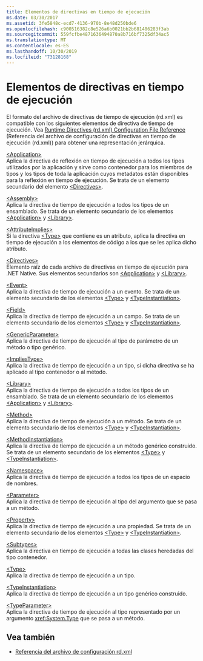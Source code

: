 ```yaml
---
title: Elementos de directivas en tiempo de ejecución
ms.date: 03/30/2017
ms.assetid: 3fe5848c-ecd7-4136-970b-8e48d250bde6
ms.openlocfilehash: c900516382c8e526a6b0021bb2b681486283f3ab
ms.sourcegitcommit: 559fcfbe4871636494870a8b716bf7325df34ac5
ms.translationtype: MT
ms.contentlocale: es-ES
ms.lasthandoff: 10/30/2019
ms.locfileid: "73128168"
---
```

# <a name="runtime-directive-elements"></a>Elementos de directivas en tiempo de ejecución
El formato del archivo de directivas de tiempo de ejecución (rd.xml) es compatible con los siguientes elementos de directiva de tiempo de ejecución. Vea [Runtime Directives (rd.xml) Configuration File Reference](runtime-directives-rd-xml-configuration-file-reference.md) (Referencia del archivo de configuración de directivas en tiempo de ejecución (rd.xml)) para obtener una representación jerárquica.  
  
 [\<Application>](application-element-net-native.md)  
 Aplica la directiva de reflexión en tiempo de ejecución a todos los tipos utilizados por la aplicación y sirve como contenedor para los miembros de tipos y los tipos de toda la aplicación cuyos metadatos están disponibles para la reflexión en tiempo de ejecución. Se trata de un elemento secundario del elemento [\<Directives>](directives-element-net-native.md).  
  
 [\<Assembly>](assembly-element-net-native.md)  
 Aplica la directiva de tiempo de ejecución a todos los tipos de un ensamblado. Se trata de un elemento secundario de los elementos [\<Application>](application-element-net-native.md) y [\<Library>](library-element-net-native.md).  
  
 [\<AttributeImplies>](attributeimplies-element-net-native.md)  
 Si la directiva [\<Type>](type-element-net-native.md) que contiene es un atributo, aplica la directiva en tiempo de ejecución a los elementos de código a los que se les aplica dicho atributo.  
  
 [\<Directives>](directives-element-net-native.md)  
 Elemento raíz de cada archivo de directivas en tiempo de ejecución para .NET Native. Sus elementos secundarios son [\<Application>](application-element-net-native.md) y [\<Library>](library-element-net-native.md).  
  
 [\<Event>](event-element-net-native.md)  
 Aplica la directiva de tiempo de ejecución a un evento. Se trata de un elemento secundario de los elementos [\<Type>](type-element-net-native.md) y [\<TypeInstantiation>](typeinstantiation-element-net-native.md).  
  
 [\<Field>](field-element-net-native.md)  
 Aplica la directiva de tiempo de ejecución a un campo. Se trata de un elemento secundario de los elementos [\<Type>](type-element-net-native.md) y [\<TypeInstantiation>](typeinstantiation-element-net-native.md).  
  
 [\<GenericParameter>](genericparameter-element-net-native.md)  
 Aplica la directiva de tiempo de ejecución al tipo de parámetro de un método o tipo genérico.  
  
 [\<ImpliesType>](impliestype-element-net-native.md)  
 Aplica la directiva de tiempo de ejecución a un tipo, si dicha directiva se ha aplicado al tipo contenedor o al método.  
  
 [\<Library>](library-element-net-native.md)  
 Aplica la directiva de tiempo de ejecución a todos los tipos de un ensamblado. Se trata de un elemento secundario de los elementos [\<Application>](application-element-net-native.md) y [\<Library>](library-element-net-native.md).  
  
 [\<Method>](method-element-net-native.md)  
 Aplica la directiva de tiempo de ejecución a un método. Se trata de un elemento secundario de los elementos [\<Type>](type-element-net-native.md) y [\<TypeInstantiation>](typeinstantiation-element-net-native.md).  
  
 [\<MethodInstantiation>](methodinstantiation-element-net-native.md)  
 Aplica la directiva de tiempo de ejecución a un método genérico construido. Se trata de un elemento secundario de los elementos [\<Type>](type-element-net-native.md) y [\<TypeInstantiation>](typeinstantiation-element-net-native.md).  
  
 [\<Namespace>](namespace-element-net-native.md)  
 Aplica la directiva de tiempo de ejecución a todos los tipos de un espacio de nombres.  
  
 [\<Parameter>](parameter-element-net-native.md)  
 Aplica la directiva de tiempo de ejecución al tipo del argumento que se pasa a un método.  
  
 [\<Property>](property-element-net-native.md)  
 Aplica la directiva de tiempo de ejecución a una propiedad. Se trata de un elemento secundario de los elementos [\<Type>](type-element-net-native.md) y [\<TypeInstantiation>](typeinstantiation-element-net-native.md).  
  
 [\<Subtypes>](subtypes-element-net-native.md)  
 Aplica la directiva en tiempo de ejecución a todas las clases heredadas del tipo contenedor.  
  
 [\<Type>](type-element-net-native.md)  
 Aplica la directiva de tiempo de ejecución a un tipo.  
  
 [\<TypeInstantiation>](typeinstantiation-element-net-native.md)  
 Aplica la directiva de tiempo de ejecución a un tipo genérico construido.  
  
 [\<TypeParameter>](typeparameter-element-net-native.md)  
 Aplica la directiva de tiempo de ejecución al tipo representado por un argumento <xref:System.Type> que se pasa a un método.  
  
## <a name="see-also"></a>Vea también

- [Referencia del archivo de configuración rd.xml](runtime-directives-rd-xml-configuration-file-reference.md)
